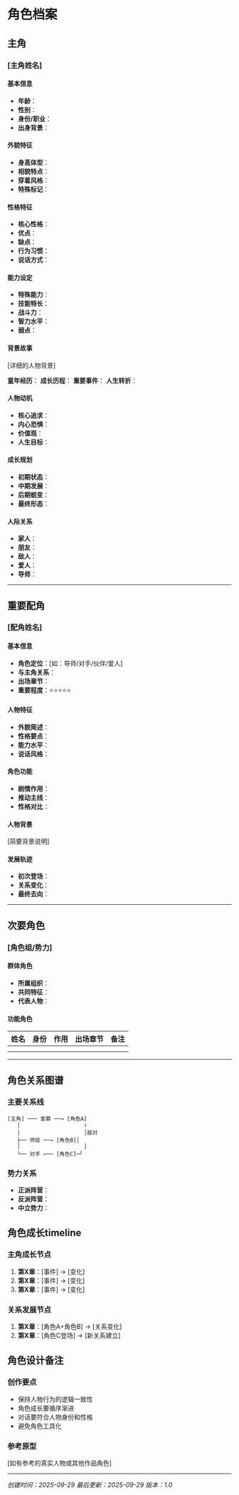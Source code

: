 # 角色档案

## 主角

### [主角姓名]

#### 基本信息

- **年龄**：
- **性别**：
- **身份/职业**：
- **出身背景**：

#### 外貌特征

- **身高体型**：
- **相貌特点**：
- **穿着风格**：
- **特殊标记**：

#### 性格特征

- **核心性格**：
- **优点**：
- **缺点**：
- **行为习惯**：
- **说话方式**：

#### 能力设定

- **特殊能力**：
- **技能特长**：
- **战斗力**：
- **智力水平**：
- **弱点**：

#### 背景故事

[详细的人物背景]

**童年经历**：
**成长历程**：
**重要事件**：
**人生转折**：

#### 人物动机

- **核心追求**：
- **内心恐惧**：
- **价值观**：
- **人生目标**：

#### 成长规划

- **初期状态**：
- **中期发展**：
- **后期蜕变**：
- **最终形态**：

#### 人际关系

- **家人**：
- **朋友**：
- **敌人**：
- **爱人**：
- **导师**：

---

## 重要配角

### [配角姓名]

#### 基本信息

- **角色定位**：[如：导师/对手/伙伴/爱人]
- **与主角关系**：
- **出场章节**：
- **重要程度**：⭐⭐⭐⭐⭐

#### 人物特征

- **外貌简述**：
- **性格要点**：
- **能力水平**：
- **说话风格**：

#### 角色功能

- **剧情作用**：
- **推动主线**：
- **性格对比**：

#### 人物背景

[简要背景说明]

#### 发展轨迹

- **初次登场**：
- **关系变化**：
- **最终去向**：

---

## 次要角色

### [角色组/势力]

#### 群体角色

- **所属组织**：
- **共同特征**：
- **代表人物**：

#### 功能角色

| 姓名 | 身份 | 作用 | 出场章节 | 备注 |
| ---- | ---- | ---- | -------- | ---- |
|      |      |      |          |      |
|      |      |      |          |      |

---

## 角色关系图谱

### 主要关系线

```
[主角] ─── 爱慕 ──→ [角色A]
   │                    ↑
   │                    │敌对
   ├── 师徒 ──→ [角色B]│
   │                    │
   └── 对手 ←── [角色C]─┘
```

### 势力关系

- **正派阵营**：
- **反派阵营**：
- **中立势力**：

## 角色成长timeline

### 主角成长节点

1. **第X章**：[事件] → [变化]
2. **第X章**：[事件] → [变化]
3. **第X章**：[事件] → [变化]

### 关系发展节点

1. **第X章**：[角色A+角色B] → [关系变化]
2. **第X章**：[角色C登场] → [新关系建立]

## 角色设计备注

### 创作要点

- 保持人物行为的逻辑一致性
- 角色成长要循序渐进
- 对话要符合人物身份和性格
- 避免角色工具化

### 参考原型

[如有参考的真实人物或其他作品角色]

---

_创建时间：2025-09-29_
_最后更新：2025-09-29_
_版本：1.0_
